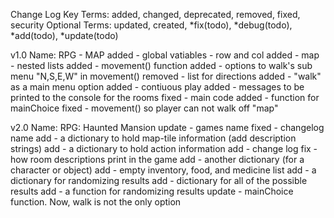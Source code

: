 Change Log Key Terms:
   added, changed, deprecated, removed, fixed, security
Optional Terms:
   updated, created, *fix(todo), *debug(todo), *add(todo), *update(todo)

v1.0
Name: RPG - MAP
added - global vatiables - row and col
added - map - nested lists
added - movement() function
added - options to walk's sub menu "N,S,E,W" in movement()
removed - list for directions
added - "walk" as a main menu option
added - contiuous play
added - messages to be printed to the console for the rooms
fixed - main code 
added - function for mainChoice
fixed - movement() so player can not walk off "map"


v2.0
Name: RPG: Haunted Mansion
update - games name
fixed - changelog name
add - a dictionary to hold map-tile information (add description strings)
add - a dictionary to hold action information 
add - change log
fix - how room descriptions print in the game
add - another dictionary (for a character or object)
add - empty inventory, food, and medicine list
add - a dictionary for randomizing results
add - dictionary for all of the possible results
add - a function for randomizing results
update - mainChoice function. Now, walk is not the only option